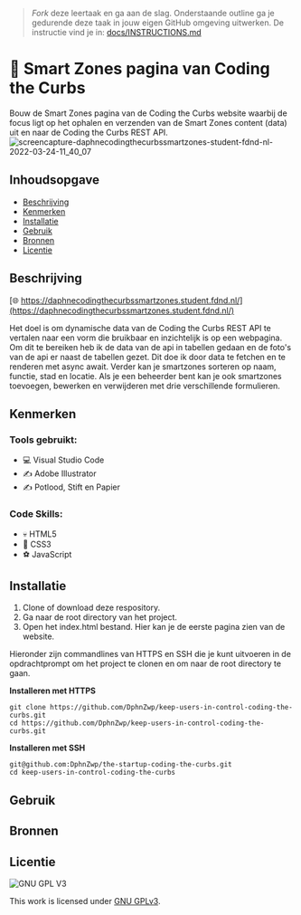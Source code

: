 > _Fork_ deze leertaak en ga aan de slag. Onderstaande outline ga je gedurende deze taak in jouw eigen GitHub omgeving uitwerken. De instructie vind je in: [docs/INSTRUCTIONS.md](docs/INSTRUCTIONS.md)

# 🚐 Smart Zones pagina van Coding the Curbs
Bouw de Smart Zones pagina van de Coding the Curbs website waarbij de focus ligt op het ophalen en verzenden van de Smart Zones content (data) uit en naar de Coding the Curbs REST API.
![screencapture-daphnecodingthecurbssmartzones-student-fdnd-nl-2022-03-24-11_40_07](https://user-images.githubusercontent.com/69635977/159898897-7fa3053b-cbd8-4357-9d51-26502a8c0f13.png)

## Inhoudsopgave

  * [Beschrijving](#beschrijving)
  * [Kenmerken](#kenmerken)
  * [Installatie](#installatie)
  * [Gebruik](#gebruik)
  * [Bronnen](#bronnen)
  * [Licentie](#licentie)

## Beschrijving
[🌐 https://daphnecodingthecurbssmartzones.student.fdnd.nl/](https://daphnecodingthecurbssmartzones.student.fdnd.nl/)

Het doel is om dynamische data van de Coding the Curbs REST API te vertalen naar een vorm die bruikbaar en inzichtelijk is op een webpagina. Om dit te bereiken heb ik de data van de api in tabellen gedaan en de foto's van de api er naast de tabellen gezet. Dit doe ik door data te fetchen en te renderen met async await. Verder kan je smartzones sorteren op naam, functie, stad en locatie. Als je een beheerder bent kan je ook smartzones toevoegen, bewerken en verwijderen met drie verschillende formulieren.

## Kenmerken

### Tools gebruikt:
- 💻 Visual Studio Code
- ✍️ Adobe Illustrator
- ✍️ Potlood, Stift en Papier

### Code Skills:
- 💀 HTML5
- 🧍 CSS3
- ⚽ JavaScript

## Installatie
1. Clone of download deze respository.
2. Ga naar de root directory van het project.
3. Open het index.html bestand. Hier kan je de eerste pagina zien van de website.

Hieronder zijn commandlines van HTTPS en SSH die je kunt uitvoeren in de opdrachtprompt om het project te clonen en om naar de root directory te gaan.

**Installeren met HTTPS**

```
git clone https://github.com/DphnZwp/keep-users-in-control-coding-the-curbs.git
cd https://github.com/DphnZwp/keep-users-in-control-coding-the-curbs.git
```

**Installeren met SSH**

```
git@github.com:DphnZwp/the-startup-coding-the-curbs.git
cd keep-users-in-control-coding-the-curbs

```

## Gebruik

## Bronnen

## Licentie

![GNU GPL V3](https://www.gnu.org/graphics/gplv3-127x51.png)

This work is licensed under [GNU GPLv3](./LICENSE).
